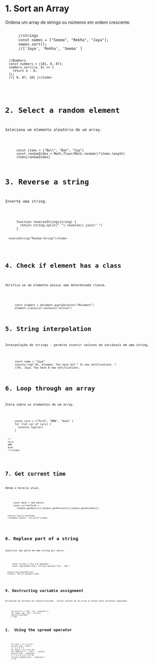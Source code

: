 <h1>1. Sort an Array</h1>

<p>Ordena um array de strings ou números em ordem crescente.</p>

<div>
    <Code language="javascript">
      //strings
      const names = ["Seema", "Rekha", "Jaya"];
      names.sort();
      //['Jaya', 'Rekha', 'Seema' ]

      //Numbers
      const numbers = [101, 8, 87];
      numbers.sort((a, b) => {
        return a - b;
      });
      //[ 8, 87, 101 ]</Code>
</div>

<h1>2. Select a random element</h1>
<p>Seleciona um elemento aleatório de um array.</p>
<div>
    <Code language="javascript">
      const items = ["Ball", "Bat", "Cup"]
      const randomIndex = Math.floor(Math.random()*items.length)
      items[randomIndex]</Code>
</div>

<h1>3. Reverse a string</h1>
<p>Inverte uma string.</p>
<div>
    <Code language="javascript">
      function reverseString(string) {
        return string.split(" ").reverse().join(" ")
      }

      reverseString("Random String")</Code>
</div>

<h1>4. Check if element has a class</h1>

<p>Verifica se um elemento possui uma determinada classe.</p>

<div>
    <Code language="javascript">
      const element = document.querySelector("#element")
      element.classList.contains("active")</Code>
</div>

<h1>5. String interpolation</h1>
<p>Interpolação de strings - permite inserir valores de variáveis em uma string.</p>
<div>
    <Code language="javascript">
      const name = "Jaya"
      console.log(`Hi, ${name}. You have ${2 * 3} new notifications.`)
      //Hi, Jaya. You have 8 new notifications.</Code>
</div>

<h1>6. Loop through an array</h1>
<p>Itera sobre os elementos de um array.</p>
<div>
    <Code language="javascript">
      const cars = ["Ford", "BMW", "Audi" ]
      for (let car of cars) {
        console.log(car)
      }

      /*
      Ford
      BMW
      Audi
      */</Code>
</div>

<h1>7. Get current time</h1>
<p>Obtém o horário atual.</p>
<div>
    <Code language="javascript">
      const date = new Date()
      const currentTime =
        `${date.getHours()}:${date.getMinutes()}:${date.getSeconds()}`

      console.log(currentTime)
      //example output: "22:16:41"</Code>
</div>

<h1>8. Replace part of a string</h1>
<p>Substitui uma parte de uma string por outra.</p>
<div>
    <Code language="javascript">
      const string = "You are awesome."
      const replacedString = string.replace("You", "We")

      console.log(replacedString) 
      //Output: "We are awesome"</Code>
</div>

<h1>9. Destructing variable assignment</h1>
<p>Atribuição de variável por desestruturação - extrai valores de um array ou objeto para variáveis separadas.</p>
<div>
    <Code language="javascript">
      let profile = ['bob', 34, 'carpenter'];
      let [name, age, job] = profile;
      console.log(name);
      // bob</Code>
</div>

<h1>1.  Using the spread operator</h1>

<div>
    <Code language="javascript">
      let data = [1,2,3,4,5];
      console.log(...data);
      //  1 2 3 4 5
      let data2 = [6,7,8,9,10];
      let combined = [...data, ...data2];
      console.log(...combined);
      // 1 2 3 4 5 6 7 8 9 10
      console.log(Math.max(...combined));
      // 10</Code>
</div>
